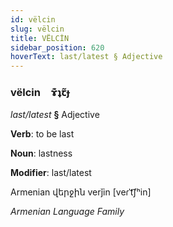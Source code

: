 ```yaml
---
id: vëlcin
slug: vëlcin
title: VËLCİN
sidebar_position: 620
hoverText: last/latest § Adjective
---
```


### vëlcin&emsp;<span kind="abugida">ɤ͊ʇꞇ̃ɟ</span>

*last/latest* **§** Adjective

**Verb**: to be last

**Noun**: lastness

**Modifier**: last/latest

Armenian վերջին verǰin [veɾˈt͡ʃʰin]

*Armenian Language Family*